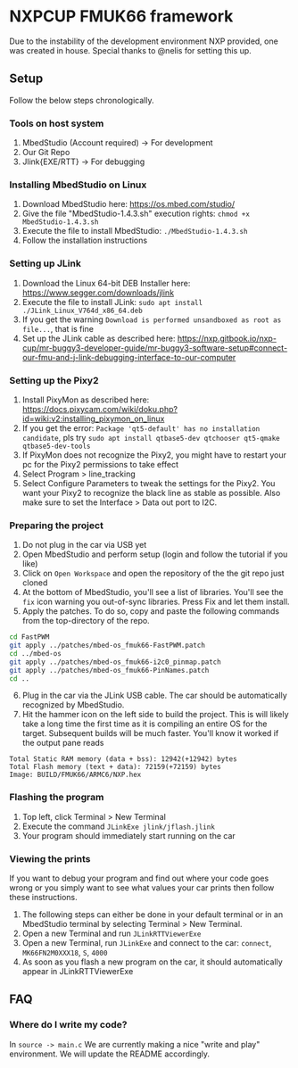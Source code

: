# NXPCUP FMUK66 framework

Due to the instability of the development environment NXP provided, one was created in house. Special thanks to @nelis for setting this up.

## Setup

Follow the below steps chronologically.

### Tools on host system 

1) MbedStudio (Account required) -> For development
2) Our Git Repo 
3) Jlink{EXE/RTT} -> For debugging

### Installing MbedStudio on Linux

1) Download MbedStudio here: https://os.mbed.com/studio/
2) Give the file "MbedStudio-1.4.3.sh" execution rights: `chmod +x MbedStudio-1.4.3.sh`
3) Execute the file to install MbedStudio: `./MbedStudio-1.4.3.sh`
4) Follow the installation instructions

### Setting up JLink

1) Download the Linux 64-bit DEB Installer here: https://www.segger.com/downloads/jlink
2) Execute the file to install JLink: `sudo apt install ./JLink_Linux_V764d_x86_64.deb`
3) If you get the warning `Download is performed unsandboxed as root as file...`, that is fine
4) Set up the JLink cable as described here: https://nxp.gitbook.io/nxp-cup/mr-buggy3-developer-guide/mr-buggy3-software-setup#connect-our-fmu-and-j-link-debugging-interface-to-our-computer

### Setting up the Pixy2

1) Install PixyMon as described here: https://docs.pixycam.com/wiki/doku.php?id=wiki:v2:installing_pixymon_on_linux
2) If you get the error: `Package 'qt5-default' has no installation candidate`, pls try `sudo apt install qtbase5-dev qtchooser qt5-qmake qtbase5-dev-tools`
3) If PixyMon does not recognize the Pixy2, you might have to restart your pc for the Pixy2 permissions to take effect
4) Select Program > line_tracking
5) Select Configure Parameters to tweak the settings for the Pixy2. You want your Pixy2 to recognize the black line as stable as possible. Also make sure to set the Interface > Data out port to I2C.

### Preparing the project

1) Do not plug in the car via USB yet
2) Open MbedStudio and perform setup (login and follow the tutorial if you like)
3) Click on `Open Workspace` and open the repository of the the git repo just cloned
4) At the bottom of MbedStudio, you'll see a list of libraries. You'll see the `fix` icon warning you out-of-sync libraries. Press Fix and let them install. 
5) Apply the patches. To do so, copy and paste the following commands from the top-directory of the repo.
```bash
cd FastPWM
git apply ../patches/mbed-os_fmuk66-FastPWM.patch
cd ../mbed-os
git apply ../patches/mbed-os_fmuk66-i2c0_pinmap.patch
git apply ../patches/mbed-os_fmuk66-PinNames.patch 
cd ..
```
6) Plug in the car via the JLink USB cable. The car should be automatically recognized by MbedStudio.
7) Hit the hammer icon on the left side to build the project. This is will likely take a long time the first time as it is compiling an entire OS for the target. Subsequent builds will be much faster. You'll know it worked if the output pane reads 
```none
Total Static RAM memory (data + bss): 12942(+12942) bytes
Total Flash memory (text + data): 72159(+72159) bytes
Image: BUILD/FMUK66/ARMC6/NXP.hex
```

### Flashing the program

1) Top left, click Terminal > New Terminal
2) Execute the command `JLinkExe jlink/jflash.jlink`
3) Your program should immediately start running on the car

### Viewing the prints

If you want to debug your program and find out where your code goes wrong or you simply want to see what values your car prints then follow these instructions.

1) The following steps can either be done in your default terminal or in an MbedStudio terminal by selecting Terminal > New Terminal.
2) Open a new Terminal and run `JLinkRTTViewerExe`
3) Open a new Terminal, run `JLinkExe` and connect to the car: `connect`, `MK66FN2M0XXX18`, `S`, `4000`
4) As soon as you flash a new program on the car, it should automatically appear in JLinkRTTViewerExe

## FAQ

### Where do I write my code?
In `source -> main.c` We are currently making a nice "write and play" environment. We will update the README accordingly.
